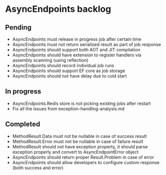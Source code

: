 # AsyncEndpoints backlog

## Pending

- AsyncEndpoints must release in progress job after certain time
- AsyncEndpoints must not return serialized result as part of job response
- AsyncEndpoints should support both AOT and JIT compilation
- AsyncEndpoints should have extension to register handlers via assembly scanning (using reflection)
- AsyncEndpoints should record individual job runs
- AsyncEndpoints should support EF core as job storage
- AsyncEndpoints should not have delay due to cold start

## In progress

- AsyncEndpoints.Redis store is not picking existing jobs after restart
- Fix all the issues from exception-handling-analysis.md

## Completed

- MethodResult.Data must not be nullable in case of success result
- MethodResult.Error must not be nullable in case of failure result
- MethodResult should not have exception property, it should parse exception properly and convert to AsyncEndpointError object
- AsyncEndpoints should return proper Result.Problem in case of error
- AsyncEndpoints should allow developers to configure custom response (both success and error)
